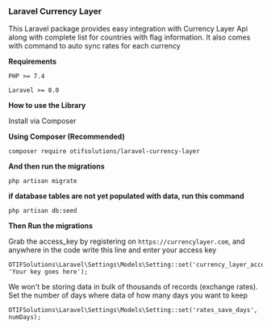 ### Laravel Currency Layer

This Laravel package provides easy integration with Currency Layer Api along with complete list for countries with flag information. It also comes with command to auto sync rates for each currency 

__Requirements__

```PHP >= 7.4``` 

```Laravel >= 8.0```

__How to use the Library__

Install via Composer


__Using Composer (Recommended)__


```
composer require otifsolutions/laravel-currency-layer 
```

__And then run the migrations__

```
php artisan migrate
```

__if database tables are not yet populated with data, run this command__

```
php artisan db:seed
```

__Then Run the migrations__

Grab the access_key by registering on `https://currencylayer.com`, and anywhere in the code write this line and enter your access key

```
OTIFSolutions\Laravel\Settings\Models\Setting::set('currency_layer_access_key', 'Your key goes here');
```


We won't be storing data in bulk of thousands of records (exchange rates). Set the number of days where data of how many days you want to keep  

```
OTIFSolutions\Laravel\Settings\Models\Setting::set('rates_save_days', numDays);
```
